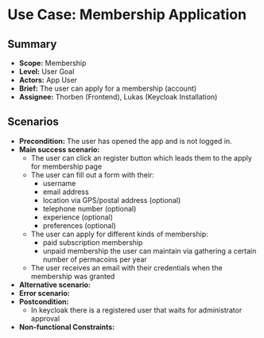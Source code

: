 # Use Case: Membership Application

## Summary

- **Scope:** Membership
- **Level:** User Goal
- **Actors:** App User
- **Brief:** The user can apply for a membership (account)
- **Assignee:** Thorben (Frontend), Lukas (Keycloak Installation)

## Scenarios

- **Precondition:**
  The user has opened the app and is not logged in.
- **Main success scenario:**
  - The user can click an register button which leads them to the apply for membership page
  - The user can fill out a form with their:
    - username
    - email address
    - location via GPS/postal address (optional)
    - telephone number (optional)
    - experience (optional)
    - preferences (optional)
  - The user can apply for different kinds of membership:
    - paid subscription membership
    - unpaid membership the user can maintain via gathering a certain number of permacoins per year
  - The user receives an email with their credentials when the membership was granted
- **Alternative scenario:**
- **Error scenario:**
- **Postcondition:**
  - In keycloak there is a registered user that waits for administrator approval
- **Non-functional Constraints:**

